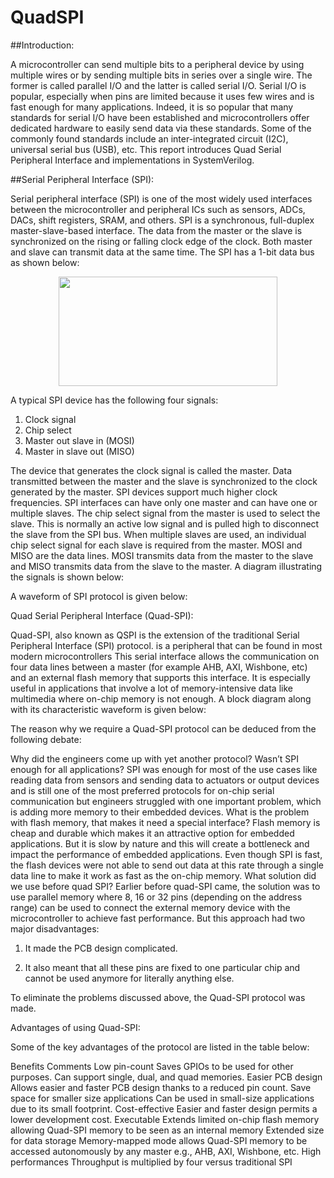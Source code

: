 # QuadSPI


##Introduction:

A microcontroller can send multiple bits to a peripheral device by using multiple wires or by sending multiple bits in series over a single wire. The former is called parallel I/O and the latter is called serial I/O. Serial I/O is popular, especially when pins are limited because it uses few wires and is fast enough for many applications. Indeed, it is so popular that many standards for serial I/O have been established and microcontrollers offer dedicated hardware to easily send data via these standards. Some of the commonly found standards include an inter-integrated circuit (I2C), universal serial bus (USB), etc. This report introduces Quad Serial Peripheral Interface and implementations in SystemVerilog. 

##Serial Peripheral Interface (SPI):

Serial peripheral interface (SPI) is one of the most widely used interfaces between the microcontroller and peripheral ICs such as sensors, ADCs, DACs, shift registers, SRAM, and others. SPI is a synchronous, full-duplex master-slave-based interface. The data from the master or the slave is synchronized on the rising or falling clock edge of the clock. Both master and slave can transmit data at the same time. The SPI has a 1-bit data bus as shown below:


<p align="center">
  <img width="350" height="175" src="https://user-images.githubusercontent.com/61377755/170161358-c2070f70-a755-40cc-8ddf-a0777aad06f7.png">
</p>




A typical SPI device has the following four signals:

1) Clock signal
2) Chip select
3) Master out slave in (MOSI) 
4) Master in slave out (MISO)

The device that generates the clock signal is called the master. Data transmitted between the master and the slave is synchronized to the clock generated by the master. SPI devices support much higher clock frequencies. SPI interfaces can have only one master and can have one or multiple slaves. The chip select signal from the master is used to select the slave. This is normally an active low signal and is pulled high to disconnect the slave from the SPI bus. When multiple slaves are used, an individual chip select signal for each slave is required from the master.  MOSI and MISO are the data lines. MOSI transmits data from the master to the slave and MISO transmits data from the slave to the master. A diagram illustrating the signals is shown below:











A waveform of SPI protocol is given below:

 


Quad Serial Peripheral Interface (Quad-SPI):

Quad-SPI, also known as QSPI is the extension of the traditional Serial Peripheral Interface (SPI) protocol. is a peripheral that can be found in most modern microcontrollers This serial interface allows the communication on four data lines between a master (for example AHB, AXI, Wishbone, etc) and an external flash memory that supports this interface. It is especially useful in applications that involve a lot of memory-intensive data like multimedia where on-chip memory is not enough. A block diagram along with its characteristic waveform is given below:









 

The reason why we require a Quad-SPI protocol can be deduced from the following debate:

Why did the engineers come up with yet another protocol? Wasn’t SPI enough for all applications?
SPI was enough for most of the use cases like reading data from sensors and sending data to actuators or output devices and is still one of the most preferred protocols for on-chip serial communication but engineers struggled with one important problem, which is adding more memory to their embedded devices.
What is the problem with flash memory, that makes it need a special interface? 
Flash memory is cheap and durable which makes it an attractive option for embedded applications. But it is slow by nature and this will create a bottleneck and impact the performance of embedded applications. Even though SPI is fast, the flash devices were not able to send out data at this rate through a single data line to make it work as fast as the on-chip memory.
What solution did we use before quad SPI?
Earlier before quad-SPI came, the solution was to use parallel memory where 8, 16 or 32 pins (depending on the address range) can be used to connect the external memory device with the microcontroller to achieve fast performance. But this approach had two major disadvantages:
1) It made the PCB design complicated.

2) It also meant that all these pins are fixed to one particular chip and cannot be used anymore for literally anything else.

To eliminate the problems discussed above, the Quad-SPI protocol was made.

Advantages of using Quad-SPI:

Some of the key advantages of the protocol are listed in the table below:



Benefits	Comments
Low pin-count	Saves GPIOs to be used for other purposes. Can support single, dual, and quad memories.
Easier PCB design	Allows easier and faster PCB design thanks to a reduced pin count.
Save space for smaller size applications	Can be used in small-size applications due to its small footprint.
Cost-effective	Easier and faster design permits a lower development cost. 
Executable	Extends limited on-chip flash memory allowing Quad-SPI memory to be seen as an internal memory
Extended size for data storage	Memory-mapped mode allows Quad-SPI memory to be accessed autonomously by any master e.g., AHB, AXI, Wishbone, etc. 
High performances	Throughput is multiplied by four versus traditional SPI
